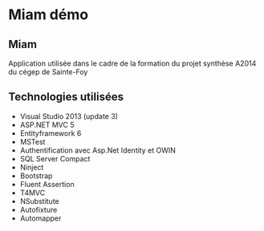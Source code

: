 <h1>Miam démo </h1>
<h2>Miam</h2>
Application utilisée dans le cadre de la formation du projet synthèse A2014 du cégep de Sainte-Foy

<h2> Technologies utilisées </h2>
<ul>
<li>Visual Studio 2013 (update 3)</li>
<li>ASP.NET MVC 5</li>
<li>Entityframework 6 </li>
<li>MSTest </li>
<li>Authentification avec Asp.Net Identity et OWIN</li>
<li>SQL Server Compact </li>
<li>Ninject</li>
<li>Bootstrap</li>
<li>Fluent Assertion</li>
<li>T4MVC</li>
<li>NSubstitute</li>
<li>Autofixture</li>
<li>Automapper</li>
</ul>





